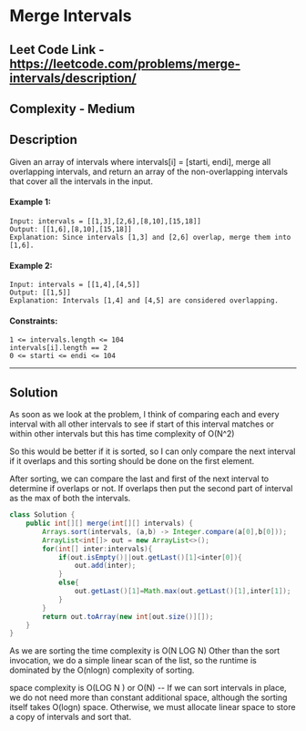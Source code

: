 # Merge Intervals

## Leet Code Link - https://leetcode.com/problems/merge-intervals/description/

## Complexity - Medium

## Description 
Given an array of intervals where intervals[i] = [starti, endi], merge all overlapping intervals, and return an array of the non-overlapping intervals that cover all the intervals in the input.

 

#### Example 1:
```plaintext
Input: intervals = [[1,3],[2,6],[8,10],[15,18]]
Output: [[1,6],[8,10],[15,18]]
Explanation: Since intervals [1,3] and [2,6] overlap, merge them into [1,6].
```
#### Example 2:
```plaintext
Input: intervals = [[1,4],[4,5]]
Output: [[1,5]]
Explanation: Intervals [1,4] and [4,5] are considered overlapping.
```

#### Constraints:
```plaintext
1 <= intervals.length <= 104
intervals[i].length == 2
0 <= starti <= endi <= 104
```

---

## Solution
As soon as we look at the problem, I think of comparing each and every interval with all other intervals to see if start of this interval matches or within other intervals but this has time complexity of O(N^2)

So this would be better if it is sorted, so I can only compare the next interval if it overlaps and this sorting should be done on the first element.

After sorting, we can compare the last and first of the next interval to determine if overlaps or not. If overlaps then put the second part of interval as the max of both the intervals.

```java
class Solution {
    public int[][] merge(int[][] intervals) {
        Arrays.sort(intervals, (a,b) -> Integer.compare(a[0],b[0]));
        ArrayList<int[]> out = new ArrayList<>();
        for(int[] inter:intervals){
            if(out.isEmpty()||out.getLast()[1]<inter[0]){
                out.add(inter);
            }
            else{
                out.getLast()[1]=Math.max(out.getLast()[1],inter[1]);
            }
        }
        return out.toArray(new int[out.size()][]);
    }
}
```

As we are sorting the time complexity is O(N LOG N) Other than the sort invocation, we do a simple linear scan of the list, so the runtime is dominated by the O(nlogn) complexity of sorting.

space complexity is O(LOG N ) or O(N) -- If we can sort intervals in place, we do not need more than constant additional space, although the sorting itself takes O(logn) space. Otherwise, we must allocate linear space to store a copy of intervals and sort that.


